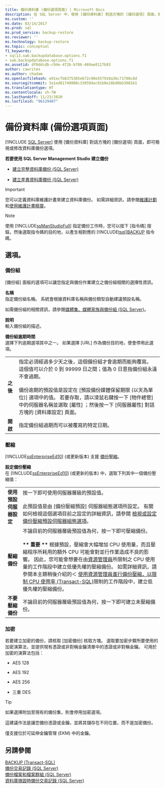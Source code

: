 ```yaml
---
title: 備份資料庫 (備份選項頁面) | Microsoft Docs
description: 在 SQL Server 中，使用 [備份資料庫] 對話方塊的 [備份選項] 頁面，即可檢視或修改資料庫備份、壓縮和加密的選項。
ms.custom: ''
ms.date: 03/14/2017
ms.prod: sql
ms.prod_service: backup-restore
ms.reviewer: ''
ms.technology: backup-restore
ms.topic: conceptual
f1_keywords:
- sql13.swb.backupdatabase.options.f1
- swb.backupdatabase.options.f1
ms.assetid: df0ddcdb-c94e-472b-b786-469ae8117b93
author: cawrites
ms.author: chadam
ms.openlocfilehash: e91ecfb8375385e672c90e557910a36c71f80c8d
ms.sourcegitcommit: 5a1ed81749800c33059dac91b0e18bd8bb3081b1
ms.translationtype: HT
ms.contentlocale: zh-TW
ms.lasthandoff: 11/23/2020
ms.locfileid: "96129407"
---
```

# <a name="back-up-database-backup-options-page"></a>備份資料庫 (備份選項頁面)
 [!INCLUDE [SQL Server](../../includes/applies-to-version/sqlserver.md)]
  使用 [備份資料庫]  對話方塊的 [備份選項]  頁面，即可檢視或修改資料庫備份選項。  
  
 **若要使用 SQL Server Management Studio 建立備份**  
  
-   [建立完整資料庫備份 &#40;SQL Server&#41;](../../relational-databases/backup-restore/create-a-full-database-backup-sql-server.md)  
  
-   [建立差異資料庫備份 &#40;SQL Server&#41;](../../relational-databases/backup-restore/create-a-differential-database-backup-sql-server.md)  
  
> [!IMPORTANT]  
>  您可以定義資料庫維護計畫來建立資料庫備份。 如需詳細資訊，請參閱[維護計劃](../../relational-databases/maintenance-plans/maintenance-plans.md)和[使用維護計畫精靈](../../relational-databases/maintenance-plans/use-the-maintenance-plan-wizard.md)。  
  
> [!NOTE]  
>  使用 [!INCLUDE[ssManStudioFull](../../includes/ssmanstudiofull-md.md)] 指定備份工作時，您可以按下 [指令碼]  按鈕，然後選取指令碼的目的地，以產生相對應的 [!INCLUDE[tsql](../../includes/tsql-md.md)][BACKUP](../../t-sql/statements/backup-transact-sql.md) 指令碼。  
  
## <a name="options"></a>選項。  
  
### <a name="backup-set"></a>備份組  
 [備份組]  面板的選項可以讓您指定與備份作業建立之備份組相關的選擇性資訊。  
  
 **名稱**  
 指定備份組名稱。 系統會根據資料庫名稱與備份類型自動建議預設名稱。  
  
 如需備份組的相關資訊，請參閱[媒體集、媒體家族與備份組 &#40;SQL Server&#41;](../../relational-databases/backup-restore/media-sets-media-families-and-backup-sets-sql-server.md)。  
  
 **說明**  
 輸入備份組的描述。  
  
 **備份組逾期時間**  
 選擇下列逾期選項其中之一。 如果選擇 [URL]  作為備份目的地，便會停用此選項。  
  
|||  
|-|-|  
|**之後**|指定必須經過多少天之後，這個備份組才會逾期而能夠覆寫。 這個值可以介於 0 到 99999 日之間；值為 0 日意指備份組永遠不會過期。<br /><br /> 備份逾期的預設值是設定在 [預設備份媒體保留期限 (以天為單位)]  選項中的值。 若要存取，請以滑鼠右鍵按一下 [物件總管] 中的伺服器名稱並選取 [屬性]  ；然後按一下 [伺服器屬性]  對話方塊的 [資料庫設定]  頁面。|  
|**開啟**|指定備份組過期而可以被覆寫的特定日期。|  
  
### <a name="compression"></a>壓縮  
 [!INCLUDE[ssEnterpriseEd10](../../includes/ssenterpriseed10-md.md)] (或更新版本) 支援 [備份壓縮](../../relational-databases/backup-restore/backup-compression-sql-server.md)。  
  
 **設定備份壓縮**  
 在 [!INCLUDE[ssEnterpriseEd10](../../includes/ssenterpriseed10-md.md)] (或更新的版本) 中，選取下列其中一個備份壓縮值：  
  
|||  
|-|-|  
|**使用預設伺服器設定**|按一下即可使用伺服器層級的預設值。<br /><br /> 此預設值是由 [備份壓縮預設]  伺服器組態選項所設定。 有關如何檢視這個選項目前之設定的詳細資訊，請參閱 [檢視或設定備份壓縮預設伺服器組態選項](../../database-engine/configure-windows/view-or-configure-the-backup-compression-default-server-configuration-option.md)。|  
|**壓縮備份**|不論目前的伺服器層級預設值為何，按一下即可壓縮備份。<br /><br /> **\*\* 重要 \*\*** 根據預設，壓縮會大幅增加 CPU 使用量，而且壓縮程序所耗用的額外 CPU 可能會對並行作業造成不良的影響。 因此，您可能會想要在由[資源管理員](../../relational-databases/resource-governor/resource-governor.md)所限制之 CPU 使用量的工作階段中建立低優先權的壓縮備份。 如需詳細資訊，請參閱本主題稍後介紹的＜ [使用資源管理員進行備份壓縮，以限制 CPU 使用率 &#40;Transact-SQL&#41;](../../relational-databases/backup-restore/use-resource-governor-to-limit-cpu-usage-by-backup-compression-transact-sql.md)限制的工作階段中，建立低優先權的壓縮備份。|  
|**不要壓縮備份**|不論目前的伺服器層級預設值為何，按一下即可建立未壓縮備份。|  
  
### <a name="encryption"></a>加密  
 若要建立加密的備份，請核取 [加密備份]  核取方塊。 選取要加密步驟所要使用的加密演算法，並提供現有憑證或非對稱金鑰清單中的憑證或非對稱金鑰。 可用於加密的演算法包括：  
  
-   AES 128  
  
-   AES 192  
  
-   AES 256  
  
-   三重 DES  
  
> [!TIP]  
>  如果選擇附加至現有的備份集，則會停用加密選項。  
>   
>  這建議作法是讓您備份憑證或金鑰，並將其儲存在不同位置，而不是加密備份。  
>   
>  僅支援位於可延伸金鑰管理 (EKM) 中的金鑰。  
  
## <a name="see-also"></a>另請參閱  
 [BACKUP &#40;Transact-SQL&#41;](../../t-sql/statements/backup-transact-sql.md)   
 [備份交易記錄 &#40;SQL Server&#41;](../../relational-databases/backup-restore/back-up-a-transaction-log-sql-server.md)   
 [備份檔案和檔案群組 &#40;SQL Server&#41;](../../relational-databases/backup-restore/back-up-files-and-filegroups-sql-server.md)   
 [資料庫損毀時備份交易記錄 &#40;SQL Server&#41;](../../relational-databases/backup-restore/back-up-the-transaction-log-when-the-database-is-damaged-sql-server.md)  
  
  
